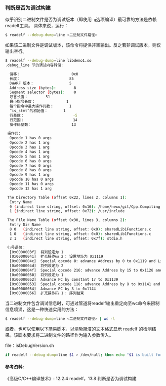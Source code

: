 ### 判断是否为调试构建

似乎识别二进制文件是否为调试版本（即使用`-g`选项编译）最可靠的方法是依赖readelf工具。
具体来说，运行：

```bash
$ readelf --debug-dump=line <二进制文件路径>
```

如果该二进制文件是调试版本，该命令将提供非空输出。反之若非调试版本，则仅输出空行。

```bash
$ readelf --debug-dump=line libdemo1.so
.debug_line 节的调试内容转储：

  偏移：                       0x0
  长度：                      85
  DWARF 版本：                5
  Address size (bytes):        8
  Segment selector (bytes):    0
  导言长度：        51
  最小指令长度：              1
  每个指令中最大操作码数：       1
  “is_stmt”的初始值：       1
  行基数：                      -5
  行范围：                      14
  操作码基数：                  13

 操作码:
  Opcode 1 has 0 args
  Opcode 2 has 1 arg
  Opcode 3 has 1 arg
  Opcode 4 has 1 arg
  Opcode 5 has 1 arg
  Opcode 6 has 0 args
  Opcode 7 has 0 args
  Opcode 8 has 0 args
  Opcode 9 has 1 arg
  Opcode 10 has 0 args
  Opcode 11 has 0 args
  Opcode 12 has 1 arg

 The Directory Table (offset 0x22, lines 2, columns 1):
  Entry	Name
  0	(indirect line string, offset: 0x16): /home/hexu/git/Cpp.Compiling.Technology.Tutorial/linux_toolbox/readelf_command/c/sharedLib1
  1	(indirect line string, offset: 0x72): /usr/include

 The File Name Table (offset 0x30, lines 3, columns 2):
  Entry	Dir	Name
  0	0	(indirect line string, offset: 0x0): sharedLib1Functions.c
  1	0	(indirect line string, offset: 0x0): sharedLib1Functions.c
  2	1	(indirect line string, offset: 0x7f): stdio.h

 行号语句：
  [0x0000003f]  将列设定为 1
  [0x00000041]  扩充操作码 2： 设置地址为 0x1119
  [0x0000004c]  Special opcode 8: advance Address by 0 to 0x1119 and Line by 3 to 4
  [0x0000004d]  将列设定为 2
  [0x0000004f]  Special opcode 216: advance Address by 15 to 0x1128 and Line by 1 to 5
  [0x00000050]  将列设定为 1
  [0x00000052]  Advance PC by constant 17 to 0x1139
  [0x00000053]  Special opcode 118: advance Address by 8 to 0x1141 and Line by 1 to 6
  [0x00000054]  Advance PC by 3 to 0x1144
  [0x00000056]  扩充操作码 1： 序列结束
```

当二进制文件包含调试信息时，可通过管道将readelf输出重定向至wc命令来限制信息喷涌，这是一种快速实用的方法：

```bash
$ readelf --debug-dump=line <二进制文件路径> | wc -l
```

或者，也可以使用以下简易脚本，以清晰简洁的文本格式显示 readelf 的检测结果。该脚本要求将二进制文件的路径作为输入参数传入。

file：isDebugVersion.sh

```bash
if readelf --debug-dump=line $1 > /dev/null; then echo "$1 is built for debug"; fi
```

#### 参考资料:
《高级C/C++编译技术》: 12.2.4 readelf，13.8 判断是否为调试构建

